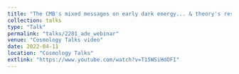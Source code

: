 ```yaml
---
title: "The CMB's mixed messages on early dark energy... & theory's response"
collection: talks
type: "Talk"
permalink: "talks/2201_ade_webinar"
venue: "Cosmology Talks video"
date: 2022-04-11
location: "Cosmology Talks"
extlink: "https://www.youtube.com/watch?v=T15WSiHdOFI"
---
```

